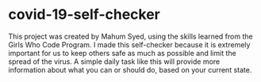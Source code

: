 # covid-19-self-checker

This project was created by Mahum Syed, using the skills learned from the Girls Who Code Program. I made this self-checker because it is extremely important for us to keep others safe as much as possible and limit the spread of the virus. A simple daily task like this will provide more information about what you can or should do, based on your current state.
